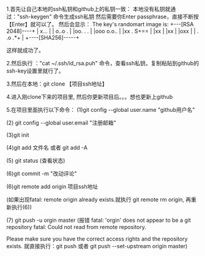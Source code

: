 1.首先让自己本地的ssh私钥和github上的私钥一致：
本地没有私钥就通过："ssh-keygen" 命令生成ssh私钥
然后需要你Enter passphrase，直接不断按【Enter】就可以了。
然后会显示：
The key's randomart image is:
+---[RSA 2048]----+
| x...         |
| o..o .          |
|oo.    . .       |
|ooo     o.o..    |
|xx  . S+==     |
|xx   |
|xx    |
|oxx     |
|  . .o   .*+     |
+----[SHA256]-----+

这样就成功了。

2.然后执行 ："cat ~/.ssh/id_rsa.puh" 命令，查看ssh私钥，复制粘贴到github的ssh-key设置里就行了。

3.然后在本地：git clone 【项目ssh地址】

4.进入刚clone下来的项目里, 然后你更新项目后。。。想也更新上github

5.在项目里面执行以下命令：
(1)git config --global user.name "github用户名"

(2) git config --global user.email "注册邮箱"

(3)git init

(4)git add 文件名 或者 git add -A

(5) git status (查看状态)

(6)git commit -m "改动评论"

(6)git remote add origin 项目ssh地址  

  (如果出现fatal: remote origin already exists.就执行 git remote rm origin, 再重新执行(6))

(7) git push -u orgin master
 (报错
fatal: 'orgin' does not appear to be a git repository
fatal: Could not read from remote repository.

Please make sure you have the correct access rights
and the repository exists.
就直接执行：git push 或者  git push --set-upstream origin master)




